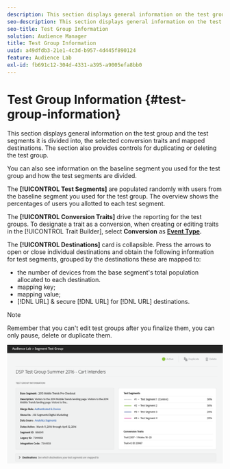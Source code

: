```yaml
---
description: This section displays general information on the test group and the test segments it is divided into, the selected conversion traits and mapped destinations. The section also provides controls for duplicating or deleting the test group.
seo-description: This section displays general information on the test group and the test segments it is divided into, the selected conversion traits and mapped destinations. The section also provides controls for duplicating or deleting the test group.
seo-title: Test Group Information
solution: Audience Manager
title: Test Group Information
uuid: a49dfdb3-21e1-4c3d-b957-4d445f890124
feature: Audience Lab
exl-id: fb691c12-304d-4331-a395-a9005efa8bb0
---
```

# Test Group Information {#test-group-information}

This section displays general information on the test group and the test segments it is divided into, the selected conversion traits and mapped destinations. The section also provides controls for duplicating or deleting the test group.

You can also see information on the baseline segment you used for the test group and how the test segments are divided.

The **[!UICONTROL Test Segments]** are populated randomly with users from the baseline segment you used for the test group. The overview shows the percentages of users you allotted to each test segment.

The **[!UICONTROL Conversion Traits]** drive the reporting for the test groups. To designate a trait as a conversion, when creating or editing traits in the [!UICONTROL Trait Builder], select **Conversion** as **[Event Type](../../features/traits/create-onboarded-rule-based-traits.md).**

The **[!UICONTROL Destinations]** card is collapsible. Press the arrows to open or close individual destinations and obtain the following information for test segments, grouped by the destinations these are mapped to:

* the number of devices from the base segment's total population allocated to each destination.
* mapping key;
* mapping value;
* [!DNL URL] & secure [!DNL URL] for [!DNL URL] destinations.

>[!NOTE]
>
>Remember that you can't edit test groups after you finalize them, you can only pause, delete or duplicate them.

![](assets/test-groups-information.PNG)

